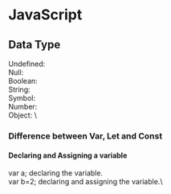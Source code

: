 # JavaScript


## Data Type
Undefined: \
Null: \
Boolean: \
String: \
Symbol: \
Number: \
Object: \

### Difference between Var, Let and Const

#### Declaring and Assigning a variable
var a; declaring the variable.\
var b=2; declaring and assigning the variable.\

